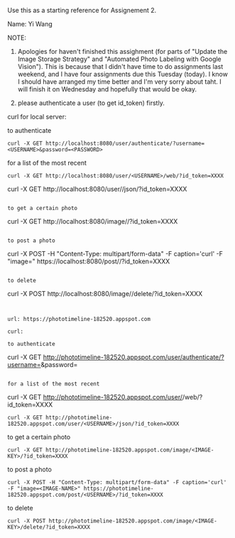 Use this as a starting reference for Assignement 2.

Name: Yi Wang

NOTE:
1. Apologies for haven't finished this assighment (for parts of "Update the Image Storage Strategy" and "Automated Photo Labeling with Google Vision"). This is because that I didn't have time to do assignments last weekend, and I have four assignments due this Tuesday (today). I know I should have arranged my time better and I'm very sorry about taht. I will finish it on Wednesday and hopefully that would be okay. 

2. please authenticate a user (to get id_token) firstly.


curl for local server:

to authenticate
```
curl -X GET http://localhost:8080/user/authenticate/?username=<USERNAME>&password=<PASSWORD>
```

for a list of the most recent
```
curl -X GET http://localhost:8080/user/<USERNAME>/web/?id_token=XXXX
```
curl -X GET http://localhost:8080/user/<USERNAME>/json/?id_token=XXXX
```

to get a certain photo
```
curl -X GET http://localhost:8080/image/<IMAGE-KEY>/?id_token=XXXX
```

to post a photo
```
curl -X POST -H "Content-Type: multipart/form-data" -F caption='curl' -F "image=<IMAGE-NAME>" https://localhost:8080/post/<USERNAME>/?id_token=XXXX
```

to delete
```
curl -X POST http://localhost:8080/image/<IMAGE-KEY>/delete/?id_token=XXXX
```


url: https://phototimeline-182520.appspot.com

curl:

to authenticate
```
curl -X GET http://phototimeline-182520.appspot.com/user/authenticate/?username=<USERNAME>&password=<PASSWORD>
```

for a list of the most recent
```
curl -X GET http://phototimeline-182520.appspot.com/user/<USERNAME>/web/?id_token=XXXX
```
curl -X GET http://phototimeline-182520.appspot.com/user/<USERNAME>/json/?id_token=XXXX
```

to get a certain photo
```
curl -X GET http://phototimeline-182520.appspot.com/image/<IMAGE-KEY>/?id_token=XXXX
```

to post a photo
```
curl -X POST -H "Content-Type: multipart/form-data" -F caption='curl' -F "image=<IMAGE-NAME>" https://phototimeline-182520.appspot.com/post/<USERNAME>/?id_token=XXXX
```

to delete
```
curl -X POST http://phototimeline-182520.appspot.com/image/<IMAGE-KEY>/delete/?id_token=XXXX
```